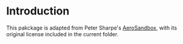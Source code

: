 # Introduction
This pakckage is adapted from Peter Sharpe's [AeroSandbox](https://github.com/peterdsharpe/AeroSandbox), with its original license
included in the current folder.